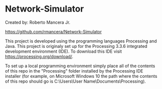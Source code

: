 # Network-Simulator
Created by: Roberto Mancera Jr.

https://github.com/rmancera/Network-Simulator



This project is developed using the programming languages Processing and Java.
This project is originaly set up for the Processing 3.3.6 integrated development environment (IDE).
To download this IDE visit https://processing.org/download/.

To set up a local programming environment simply place all of the contents of this repo in the "Processing" folder installed by the Processing IDE installer (for example, on Microsoft Windows 10 the path where the contents of this repo should go is C:\Users\User Name\Documents\Processing).
